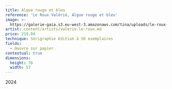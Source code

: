 ```yaml
---
title: Algue rouge et bleu
reference: 'Le Roux Valérie, Algue rouge et bleu'
image: >-
  https://galerie-gaia.s3.eu-west-3.amazonaws.com/tina/uploads/le-roux-valerie/IMG_3476.jpg
artist: content/artists/valerie-le-roux.md
price: 219.04
technique: Sérigraphie Edition à 50 exemplaires
fields:
  - Oeuvre sur papier
contextual: true
dimensions:
  height: 76
  width: 57
---
```


2024
